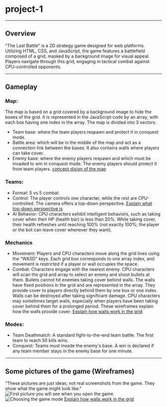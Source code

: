# project-1
***
## Overview
"The Last Battle" is a 2D strategy game designed for web platforms. Utilizing HTML, CSS, and JavaScript, the game features a battlefield composed of a grid, masked by a background image for visual appeal. Players navigate through this grid, engaging in tactical combat against CPU-controlled opponents.
***
## Gameplay
### Map:
The map is based on a grid covered by a background image to hide the boxes of the grid. It is represented in the JavaScript code by an array, with each box having one index in the array. The map is divided into 3 sectors:
- Team base: where the team players respawn and protect it in conquest mode.
- Battle area: which will be in the middle of the map and act as a connection link between the bases. It also contains walls where players can take cover.
- Enemy base: where the enemy players respawn and which must be invaded to win in conquest mode. The enemy players should protect it from team players.
  [concept disign of the map](https://whimsical.com/Ms5gWDWXEddNXqy3QEH66d)
### Teams:
- Format: 5 vs 5 combat.
- Control: The player controls one character, while the rest are CPU-controlled. The camera offers a top-down perspective. [Explain what top-down perspective is](https://whimsical.com/Ms5gWDWXEddNXqy3QEH66d)
- AI Behavior: CPU characters exhibit intelligent behaviors, such as taking cover when their HP (health bar) is less than 20%. While taking cover, their health refreshes until reaching 100% (not exactly 100%; the player or the bot can leave cover whenever they want).
### Mechanics
- Movement: Players and CPU characters move along the grid lines using the "WASD" keys. Each grid box corresponds to one array index, and movement is restricted if a player or wall occupies the space.
- Combat: Characters engage with the nearest enemy. CPU characters will scan the grid and array to select an enemy and shoot bullets at them. Bullets cannot hit enemies taking cover behind walls. The walls have fixed positions in the grid and are represented in the array. They provide cover to players directly behind them by one box or one index. Walls can be destroyed after taking significant damage. CPU characters may sometimes target walls, especially when players have been taking cover behind them for a prolonged period. These wireframes explain how the walls provide cover: [Explain how walls work in the grid](https://whimsical.com/Ms5gWDWXEddNXqy3QEH66d).
### Modes:
- Team Deathmatch: A standard fight-to-the-end team battle. The first team to reach 50 kills wins.
- Conquest: Teams must invade the enemy's base. A win is declared if any team member stays in the enemy base for one minute.
***
## Some pictures of the game (Wireframes)
"These pictures are just ideas, not real screenshots from the game. They show what the game might look like."
![First picture you will see when you open the game](https://i.ibb.co/z8PXbzv/PHOTO-2024-01-17-23-53-08.jpg)
![Choosing the game mode](https://i.ibb.co/Hrv0mLb/Frame-8.jpg)
[Explain how walls work in the grid](https://whimsical.com/Ms5gWDWXEddNXqy3QEH66d)
